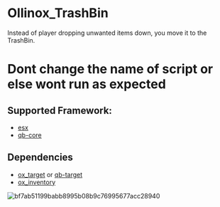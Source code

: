 # Ollinox_TrashBin
Instead of player dropping unwanted items down, you move it to the TrashBin. 
# Dont change the name of script or else wont run as expected
## Supported Framework:
-  [esx](https://github.com/esx-framework/esx_core)
-  [qb-core](https://github.com/qbcore-framework/qb-core)
## Dependencies
-  [ox_target](https://github.com/overextended/ox_target/releases/tag/v1.17.1) or [qb-target](https://github.com/qbcore-framework/qb-target)
-  [ox_inventory](https://github.com/overextended/ox_inventory/releases/tag/v2.43.3)


![bf7ab51199babb8995b08b9c76995677acc28940](https://github.com/user-attachments/assets/b15a6d17-d335-4898-9efd-b81291104277)


